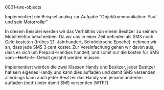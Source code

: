 0001-two-objects

Implementiert ein Beispiel analog zur Aufgabe "Objektkommunikation: Paul und sein Motorroller"

In diesem Beispiel werden wir das Verhältnis von einem Besitzer zu seinem Mobiltelefon beschreiben. Da wir uns in einer Zeit befinden als SMS noch Geld kosteten (frühes 21. Jahrhundert, Schrödersche Epoche), nehmen wir an, dass jede SMS 3 cent kostet. Zur Vereinfachung gehen wir davon aus, dass es sich um Prepaid-Handies handelt, und somit nur die kosten für SMS vom ~~~Hartz 4~~~ Gehalt gezahlt werden müssen.

Implementiert werden die zwei Klassen Handy und Besitzer, jeder Besitzer hat sein eigenes Handy und kann dies aufladen und damit SMS versenden, allerdings kann auch jeder Besitzer das Handy von jemand anderem aufladen (nett!) oder damit SMS versenden (WTF?).


